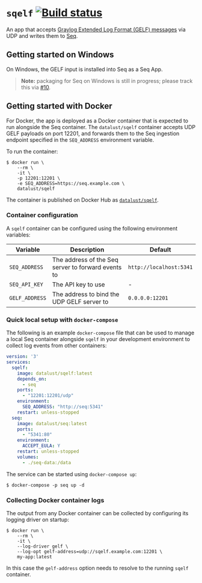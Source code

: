 # `sqelf` [![Build status](https://ci.appveyor.com/api/projects/status/t32q67tvbvsgjxck?svg=true)](https://ci.appveyor.com/project/datalust/sqelf)

An app that accepts [Graylog Extended Log Format (GELF) messages](http://docs.graylog.org/en/2.5/pages/gelf.html) via UDP and writes them to [Seq](https://datalust.co/seq).

## Getting started on Windows

On Windows, the GELF input is installed into Seq as a Seq App.

> **Note:** packaging for Seq on Windows is still in progress; please track this via [#10](https://github.com/datalust/sqelf/issues/10).

## Getting started with Docker

For Docker, the app is deployed as a Docker container that is expected to run alongside the Seq container. The `datalust/sqelf` container accepts UDP GELF payloads on port 12201, and forwards them to the Seq ingestion endpoint specified in the `SEQ_ADDRESS` environment variable.

To run the container:

```shell
$ docker run \
    --rm \
    -it \
    -p 12201:12201 \
    -e SEQ_ADDRESS=https://seq.example.com \
    datalust/sqelf
```

The container is published on Docker Hub as [`datalust/sqelf`](https://hub.docker.com/r/datalust/sqelf).

### Container configuration

A `sqelf` container can be configured using the following environment variables:

| Variable | Description | Default |
| -------- | ----------- | ------- |
| `SEQ_ADDRESS`| The address of the Seq server to forward events to | `http://localhost:5341` |
| `SEQ_API_KEY` | The API key to use | - |
| `GELF_ADDRESS` | The address to bind the UDP GELF server to | `0.0.0.0:12201`

### Quick local setup with `docker-compose`

The following is an example `docker-compose` file that can be used to manage a local Seq container alongside `sqelf` in your development environment to collect log events from other containers:

```yaml
version: '3'
services:
  sqelf:
    image: datalust/sqelf:latest
    depends_on:
      - seq
    ports:
      - "12201:12201/udp"
    environment:
      SEQ_ADDRESS: "http://seq:5341"
    restart: unless-stopped
  seq:
    image: datalust/seq:latest
    ports:
      - "5341:80"
    environment:
      ACCEPT_EULA: Y
    restart: unless-stopped
    volumes:
      - ./seq-data:/data
```

The service can be started using `docker-compose up`:

```shell
$ docker-compose -p seq up -d
```

### Collecting Docker container logs

The output from any Docker container can be collected by configuring its logging driver on startup:

```shell
$ docker run \
    --rm \
    -it \
    --log-driver gelf \
    --log-opt gelf-address=udp://sqelf.example.com:12201 \
    my-app:latest
```

In this case the `gelf-address` option needs to resolve to the running `sqelf` container.
